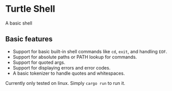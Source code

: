 # Turtle Shell

A basic shell

## Basic features
- Support for basic built-in shell commands like `cd`, `exit`, and handling `EOF`.
- Support for absolute paths or PATH lookup for commands.
- Support for quoted args.
- Support for displaying errors and error codes.
- A basic tokenizer to handle quotes and whitespaces.


Currently only tested on linux. 
Simply `cargo run` to run it.
